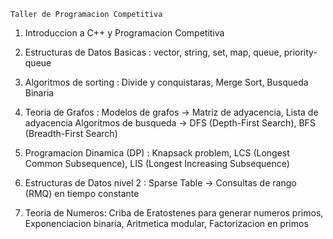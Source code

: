     Taller de Programacion Competitiva

 1. Introduccion a C++ y Programacion Competitiva

 2. Estructuras de Datos Basicas : vector, string, set, map, queue, priority-queue

 3. Algoritmos de sorting : Divide y conquistaras, Merge Sort, Busqueda Binaria

 4. Teoria de Grafos : Modelos de grafos -> Matriz de adyacencia, Lista de adyacencia
    Algoritmos de busqueda -> DFS (Depth-First Search), BFS (Breadth-First Search)

 5. Programacion Dinamica (DP) : Knapsack problem, LCS (Longest Common Subsequence),
                                LIS (Longest Increasing Subsequence)

6. Estructuras de Datos nivel 2 : Sparse Table -> Consultas de rango (RMQ) en tiempo constante

7. Teoria de Numeros: Criba de Eratostenes para generar numeros primos, Exponenciacion binaria,
                      Aritmetica modular, Factorizacion en primos
